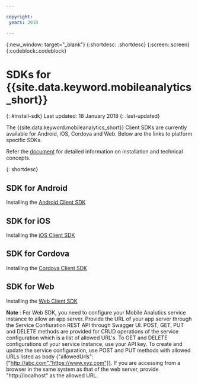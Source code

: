 ```yaml
---

copyright:
 years: 2018

---
```


{:new_window: target="_blank"}
{:shortdesc: .shortdesc}
{:screen:.screen}
{:codeblock:.codeblock}

# SDKs for {{site.data.keyword.mobileanalytics_short}}
{: #install-sdk}
Last updated: 18 January 2018
{: .last-updated}

The {{site.data.keyword.mobileanalytics_short}} Client SDKs are currently available for Android, iOS, Cordova and Web. Below are the links to  platform specific SDKs.

Refer the [document](install-client-sdk.html) for detailed information on installation and technical concepts.

{: shortdesc}

## SDK for Android

   Installing the [Android Client SDK](https://github.com/ibm-bluemix-mobile-services/bms-clientsdk-android-analytics)


## SDK for iOS

   Installing the [iOS Client SDK](https://github.com/ibm-bluemix-mobile-services/bms-clientsdk-swift-analytics)

   
## SDK for Cordova

   Installing the [Cordova Client SDK](https://www.npmjs.com/package/bms-core)
   
## SDK for Web

   Installing the [Web Client SDK](https://github.com/ibm-bluemix-mobile-services/bms-clientsdk-web-analytics/)
   
**Note** : For Web SDK, you need to configure your Mobile Analutics service instance to allow an app server. Provide the URL of your app server through the Service Confiuration REST API through Swagger UI. POST, GET, PUT and DELETE methods are provided for CRUD operations of the service configuration which is a list of allowed URL's. To GET and DELETE configurations of your service instance, use your API key. To create and update the service configuration, use POST and PUT methods with allowed URLs listed as body {"allowedUrls":["http://abc.com","https://www.xyz.com"]}. If you are accessing from a browser in the same system as that of the web server, provide "http://localhost" as the allowed URL.